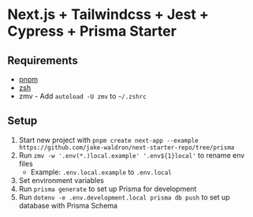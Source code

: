 # Next.js + Tailwindcss + Jest + Cypress + Prisma Starter

## Requirements

- [pnpm](https://pnpm.io/)
- [zsh](https://www.zsh.org/)
- zmv - Add `autoload -U zmv` to `~/.zshrc`

## Setup

1. Start new project with `pnpm create next-app --example https://github.com/jake-waldron/next-starter-repo/tree/prisma`
2. Run `zmv -w '.env(*.)local.example' '.env${1}local'` to rename env files
   - Example: `.env.local.example` to `.env.local`
3. Set environment variables
4. Run `prisma generate` to set up Prisma for development
5. Run `dotenv -e .env.development.local prisma db push` to set up database with Prisma Schema
